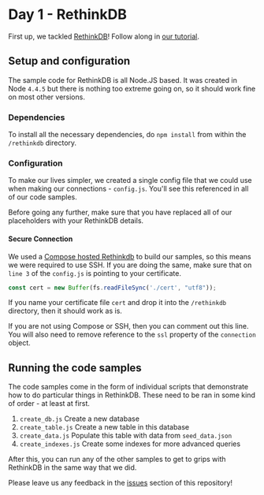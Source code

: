 # Day 1 - RethinkDB
First up, we tackled [RethinkDB](http://www.rethinkdb.com)! Follow along in [our tutorial](http://developer.ibm.com/clouddataservices/2016/07/28/7-databases-7-days-rethinkdb/).

## Setup and configuration

The sample code for RethinkDB is all Node.JS based. It was created in Node `4.4.5` but there is nothing too extreme going on, so it should work fine on most other versions.

### Dependencies
To install all the necessary dependencies, do `npm install` from within the `/rethinkdb` directory.

### Configuration
To make our lives simpler, we created a single config file that we could use when making our connections - `config.js`. You'll see this referenced in all of our code samples.

Before going any further, make sure that you have replaced all of our placeholders with your RethinkDB details.

#### Secure Connection
We used a [Compose hosted Rethinkdb](http://www.compose.com/rethinkdb) to build our samples, so this means we were required to use SSH. If you are doing the same, make sure that on `line 3` of the `config.js` is pointing to your certificate.

```javascript
const cert = new Buffer(fs.readFileSync('./cert', "utf8"));
```

If you name your certificate file `cert` and drop it into the `/rethinkdb` directory, then it should work as is.

If you are not using Compose or SSH, then you can comment out this line. You will also need to remove reference to the `ssl` property of the `connection` object.

## Running the code samples
The code samples come in the form of individual scripts that demonstrate how to do particular things in RethinkDB. These need to be ran in some kind of order - at least at first.

1. `create_db.js`  Create a new database
2. `create_table.js` Create a new table in this database
3. `create_data.js` Populate this table with data from `seed_data.json`
4. `create_indexes.js` Create some indexes for more advanced queries

After this, you can run any of the other samples to get to grips with RethinkDB in the same way that we did.

Please leave us any feedback in the [issues](https://github.com/ibm-cds-labs/seven-days/issues) section of this repository!
